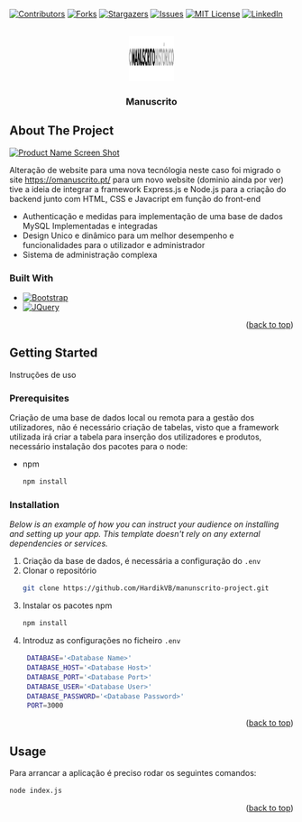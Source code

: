 
<a name="readme-top"></a>

[![Contributors][contributors-shield]][contributors-url]
[![Forks][forks-shield]][forks-url]
[![Stargazers][stars-shield]][stars-url]
[![Issues][issues-shield]][issues-url]
[![MIT License][license-shield]][license-url]
[![LinkedIn][linkedin-shield]][linkedin-url]



<!-- PROJECT LOGO -->
<br />
<div align="center">
  <a href="#">
    <img src="public/src/img/logo.png" alt="Logo" width="80" height="80">
  </a>

  <h3 align="center">Manuscrito</h3>
</div>



<!-- ABOUT THE PROJECT -->
## About The Project

[![Product Name Screen Shot][product-screenshot]](https://example.com)

Alteração de website para uma nova tecnólogia neste caso foi migrado o site https://omanuscrito.pt/ para um novo website (dominio ainda por ver) 
tive a ideia de integrar a framework Express.js e Node.js para a criação do backend junto com HTML, CSS e Javacript em função do front-end

 * Authenticação e medidas para implementação de uma base de dados MySQL Implementadas e integradas
 * Design Unico e dinâmico para um melhor desempenho e funcionalidades para o utilizador e administrador
 * Sistema de administração complexa



### Built With


* [![Bootstrap][Bootstrap.com]][Bootstrap-url]
* [![JQuery][JQuery.com]][JQuery-url]

<p align="right">(<a href="#readme-top">back to top</a>)</p>



<!-- GETTING STARTED -->
## Getting Started

Instruções de uso

### Prerequisites

Criação de uma base de dados local ou remota para a gestão dos utilizadores, não é necessário criação de tabelas, visto que a framework utilizada irá criar 
a tabela para inserção dos utilizadores e produtos, necessário instalação dos pacotes para o node:

* npm
  ```sh
  npm install
  ```

### Installation

_Below is an example of how you can instruct your audience on installing and setting up your app. This template doesn't rely on any external dependencies or services._

1. Criação da base de dados, é necessária a configuração do `.env`
2. Clonar o repositório
   ```sh
   git clone https://github.com/HardikVB/manunscrito-project.git
   ```
3. Instalar os pacotes npm
   ```sh
   npm install
   ```
4. Introduz as configurações no ficheiro `.env`
   ```sh
    DATABASE='<Database Name>'
    DATABASE_HOST='<Database Host>'
    DATABASE_PORT='<Database Port>'
    DATABASE_USER='<Database User>'
    DATABASE_PASSWORD='<Database Password>'
    PORT=3000
   ```

<p align="right">(<a href="#readme-top">back to top</a>)</p>



<!-- USAGE EXAMPLES -->
## Usage

Para arrancar a aplicação é preciso rodar os seguintes comandos:

```sh
node index.js
```

<p align="right">(<a href="#readme-top">back to top</a>)</p>



<!-- MARKDOWN LINKS & IMAGES -->
<!-- https://www.markdownguide.org/basic-syntax/#reference-style-links -->
[contributors-shield]: https://img.shields.io/github/contributors/othneildrew/Best-README-Template.svg?style=for-the-badge
[contributors-url]: https://github.com/othneildrew/Best-README-Template/graphs/contributors
[forks-shield]: https://img.shields.io/github/forks/othneildrew/Best-README-Template.svg?style=for-the-badge
[forks-url]: https://github.com/othneildrew/Best-README-Template/network/members
[stars-shield]: https://img.shields.io/github/stars/othneildrew/Best-README-Template.svg?style=for-the-badge
[stars-url]: https://github.com/othneildrew/Best-README-Template/stargazers
[issues-shield]: https://img.shields.io/github/issues/othneildrew/Best-README-Template.svg?style=for-the-badge
[issues-url]: https://github.com/othneildrew/Best-README-Template/issues
[license-shield]: https://img.shields.io/github/license/othneildrew/Best-README-Template.svg?style=for-the-badge
[license-url]: https://github.com/othneildrew/Best-README-Template/blob/master/LICENSE.txt
[linkedin-shield]: https://img.shields.io/badge/-LinkedIn-black.svg?style=for-the-badge&logo=linkedin&colorB=555
[linkedin-url]: https://linkedin.com/in/othneildrew
[product-screenshot]: images/screenshot.png
[Next.js]: https://img.shields.io/badge/next.js-000000?style=for-the-badge&logo=nextdotjs&logoColor=white
[Next-url]: https://nextjs.org/
[React.js]: https://img.shields.io/badge/React-20232A?style=for-the-badge&logo=react&logoColor=61DAFB
[React-url]: https://reactjs.org/
[Vue.js]: https://img.shields.io/badge/Vue.js-35495E?style=for-the-badge&logo=vuedotjs&logoColor=4FC08D
[Vue-url]: https://vuejs.org/
[Angular.io]: https://img.shields.io/badge/Angular-DD0031?style=for-the-badge&logo=angular&logoColor=white
[Angular-url]: https://angular.io/
[Svelte.dev]: https://img.shields.io/badge/Svelte-4A4A55?style=for-the-badge&logo=svelte&logoColor=FF3E00
[Svelte-url]: https://svelte.dev/
[Laravel.com]: https://img.shields.io/badge/Laravel-FF2D20?style=for-the-badge&logo=laravel&logoColor=white
[Laravel-url]: https://laravel.com
[Bootstrap.com]: https://img.shields.io/badge/Bootstrap-563D7C?style=for-the-badge&logo=bootstrap&logoColor=white
[Bootstrap-url]: https://getbootstrap.com
[JQuery.com]: https://img.shields.io/badge/jQuery-0769AD?style=for-the-badge&logo=jquery&logoColor=white
[JQuery-url]: https://jquery.com 